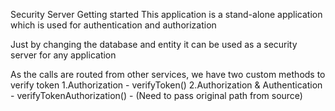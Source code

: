 Security Server
Getting started
This application is a stand-alone application which is used for authentication and authorization

Just by changing the database and entity it can be used as a security server for any application

As the calls are routed from other services, we have two custom methods to verify token 1.Authorization - verifyToken() 2.Authorization & Authentication - verifyTokenAuthorization() - (Need to pass original path from source)
